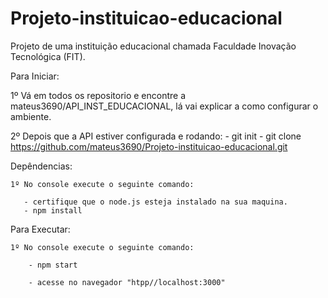 # Projeto-instituicao-educacional
Projeto de uma instituição educacional chamada Faculdade Inovação Tecnológica (FIT).


Para Iniciar:
  
  1º Vá em todos os repositorio e encontre a mateus3690/API_INST_EDUCACIONAL, lá vai explicar a como configurar o ambiente.
  
  2º Depois que a API estiver configurada e rodando:
      - git init
      - git clone https://github.com/mateus3690/Projeto-instituicao-educacional.git     
      
 
 Depêndencias:
 
    1º No console execute o seguinte comando:
       
       - certifique que o node.js esteja instalado na sua maquina.
       - npm install
    
    
 Para Executar:
    
    1º No console execute o seguinte comando:
      
        - npm start
   
        - acesse no navegador "htpp//localhost:3000"
     
  
      
